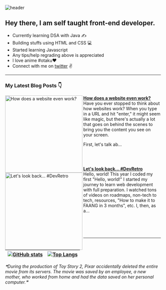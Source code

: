 ![header](https://user-images.githubusercontent.com/107629121/197706347-d7785950-7d11-4394-b6aa-b047d5a35674.png)

                      
                    
## Hey there, I am self taught front-end developer. 

 - Currently learning DSA with Java ✍️
 - Building stuffs using HTML and CSS 💻
 - Started learning Javascript
 - Any tips/help regrading above is appreciated
 - I love anime #otaku❤️
 - Connect with me on [twitter](https://twitter.com/Heyyshum) :v:

------------------



### My Latest Blog Posts 👇
<!-- HASHNODE_BLOG:START -->
<p align="left">
<a href="https://shumaila-sayed.hashnode.dev//how-does-a-website-even-work" title="How does a website even work?"><img src="https://cdn.hashnode.com/res/hashnode/image/upload/v1671874254184/ad7a350b-6459-489c-a983-75dc53a96433.png" alt="How does a website even work?" width="250px" align="left" /></a>
<a href="https://shumaila-sayed.hashnode.dev//how-does-a-website-even-work" title="How does a website even work?"><strong>How does a website even work?</strong></a>
<br/> Have you ever stopped to think about how websites work?
When you type in a URL and hit "enter," it might seem like magic, but there's actually a lot that goes on behind the scenes to bring you the content you see on your screen.

First, let's talk ab... </p> <br/> <br/>
<p align="left">
<a href="https://shumaila-sayed.hashnode.dev//lets-look-back-devretro" title="Let's look back...  #DevRetro"><img src="https://cdn.hashnode.com/res/hashnode/image/stock/unsplash/be133e77355a821242a6fcfad4b6d203.jpeg" alt="Let's look back...  #DevRetro" width="250px" align="left" /></a>
<a href="https://shumaila-sayed.hashnode.dev//lets-look-back-devretro" title="Let's look back...  #DevRetro"><strong>Let's look back...  #DevRetro</strong></a>
<br/> Hello, world!
This year I coded my first "Hello, world!"
I started my journey to learn web development with full preparation. I watched tons of videos on roadmaps, non-tech to tech, resources, "How to make it to FAANG in 3 months", etc. I, then, as a... </p> <br/> <br/>
<!-- HASHNODE_BLOG:END --> <br>


-----------------------
 
 

| [![GitHub stats](https://github-readme-stats.vercel.app/api?username=Shumaila-sayed&hide=stars&show_icons=true&theme=tokyonight)](https://github.com/anuraghazra/github-readme-stats) | [![Top Langs](https://github-readme-stats.vercel.app/api/top-langs/?username=Shumaila-sayed&theme=tokyonight)](https://github.com/anuraghazra/github-readme-stats) |
| ------------ | ------------ |






<!--STARTS_HERE_QUOTE_README-->
<i>❝During the production of Toy Story 2, Pixar accidentally deleted the entire movie from its servers. The movie was saved by an employee, a new mother, who worked from home and had the data saved on her personal computer.❞</i>
<!--ENDS_HERE_QUOTE_README-->

